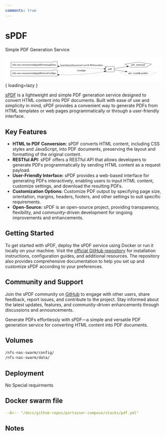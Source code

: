 ```yaml
---
comments: true
---
```


# sPDF

Simple PDF Generation Service

![pdf diagram](../assets/diagrams/pdf.png){ loading=lazy }

[sPDF](https://github.com/frooodle/s-pdf) is a lightweight and simple PDF generation service designed to convert HTML content into PDF documents. Built with ease of use and simplicity in mind, sPDF provides a convenient way to generate PDFs from HTML templates or web pages programmatically or through a user-friendly interface.

## Key Features

- **HTML to PDF Conversion:** sPDF converts HTML content, including CSS styles and JavaScript, into PDF documents, preserving the layout and formatting of the original content.
- **RESTful API:** sPDF offers a RESTful API that allows developers to generate PDFs programmatically by sending HTML content as a request payload.
- **User-Friendly Interface:** sPDF provides a web-based interface for generating PDFs interactively, enabling users to input HTML content, customize settings, and download the resulting PDFs.
- **Customization Options:** Customize PDF output by specifying page size, orientation, margins, headers, footers, and other settings to suit specific requirements.
- **Open-Source:** sPDF is an open-source project, providing transparency, flexibility, and community-driven development for ongoing improvements and enhancements.

## Getting Started

To get started with sPDF, deploy the sPDF service using Docker or run it locally on your machine. Visit the [official GitHub repository](https://github.com/frooodle/s-pdf) for installation instructions, configuration guides, and additional resources. The repository also provides comprehensive documentation to help you set up and customize sPDF according to your preferences.

## Community and Support

Join the sPDF community on [GitHub](https://github.com/frooodle/s-pdf) to engage with other users, share feedback, report issues, and contribute to the project. Stay informed about the latest updates, features, and community-driven enhancements through discussions and announcements.

Generate PDFs effortlessly with sPDF—a simple and versatile PDF generation service for converting HTML content into PDF documents.


## Volumes

```bash
/nfs-nas-swarm/config/
/nfs-nas-swarm/data/
```

## Deployment
No Special requirments

## Docker swarm file
``` yaml linenums="1" 
--8<-- "/docs/github-repos/portainer-compose/stacks/pdf.yml"
```

## Notes


